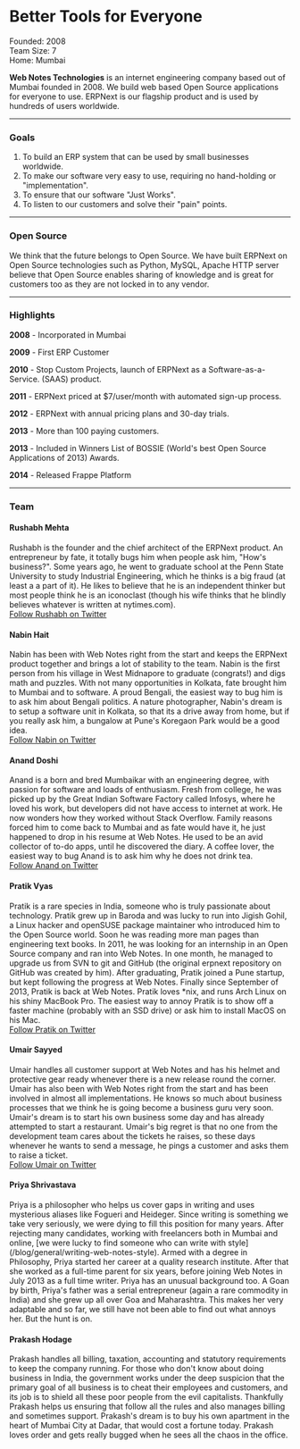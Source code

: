 # Better Tools for Everyone

<div class="well">
    <div class="row">
        <div class="col-xs-4"><i class="icon-calendar text-muted"></i> Founded: 2008</div>
        <div class="col-xs-4"><i class="icon-group text-muted"></i> Team Size: 7</div>
        <div class="col-xs-4"><i class="icon-map-marker text-muted"></i> Home: Mumbai</div>
    </div>
</div>

**Web Notes Technologies** is an internet engineering company based out of Mumbai founded in 2008. We build web based Open Source applications for everyone to use. ERPNext is our flagship product and is used by hundreds of users worldwide.

---

### Goals

1. To build an ERP system that can be used by small businesses worldwide.
1. To make our software very easy to use, requiring no hand-holding or "implementation".
1. To ensure that our software "Just Works".
1. To listen to our customers and solve their "pain" points.

---

### Open Source

We think that the future belongs to Open Source. We have built ERPNext on Open Source technologies such as Python, MySQL, Apache HTTP server believe that Open Source enables sharing of knowledge and is great for customers too as they are not locked in to any vendor.

---

### Highlights

**2008** - Incorporated in Mumbai

**2009** - First ERP Customer

**2010** - Stop Custom Projects, launch of ERPNext as a Software-as-a-Service. (SAAS) product.

**2011** - ERPNext priced at $7/user/month with automated sign-up process.

**2012** - ERPNext with annual pricing plans and 30-day trials.

**2013** - More than 100 paying customers.

**2013** - Included in Winners List of BOSSIE (World's best Open Source Applications of 2013) Awards.

**2014** - Released Frappe Platform

---

### Team

<div class="media">
	<div class="pull-left">
		<div class="media-object avatar avatar-large"
			style="background-image:url(/assets/frappe_io/images/webnotes/rushabh.gif)"></div>
	</div>
	<div class="media-body">
		<h4 class="media-heading">Rushabh Mehta</h4>
		Rushabh is the founder and the chief architect of the ERPNext product. An entrepreneur by fate, it totally bugs him when people ask him, "How's business?". Some years ago, he went to graduate school at the Penn State University to study Industrial Engineering, which he thinks is a big fraud (at least a a part of it). He likes to believe that he is an independent thinker but most people think he is an iconoclast (though his wife thinks that he blindly believes whatever is written at nytimes.com).
		<br><a href="http://twitter.com/rushabh_mehta"><i class="icon-twitter"></i> Follow Rushabh on Twitter</a>
	</div>
</div>
<div class="media">
	<div class="pull-left">
		<div class="media-object avatar avatar-large"
			style="background-image:url(/assets/frappe_io/images/webnotes/nabin.jpeg)"></div>
	</div>
	<div class="media-body">
		<h4 class="media-heading">Nabin Hait</h4>
		Nabin has been with Web Notes right from the start and keeps the ERPNext product together and brings a lot of stability to the team. Nabin is the first person from his village in West Midnapore to graduate (congrats!) and digs math and puzzles. With not many opportunities in Kolkata, fate brought him to Mumbai and to software. A proud Bengali, the easiest way to bug him is to ask him about Bengali politics. A nature photographer, Nabin's dream is to setup a software unit in Kolkata, so that its a drive away from home, but if you really ask him, a bungalow at Pune's Koregaon Park would be a good idea.
		<br><a href="http://twitter.com/nabinhait"><i class="icon-twitter"></i> Follow Nabin on Twitter</a>
	</div>
</div>
<div class="media">
	<div class="pull-left">
		<div class="media-object avatar avatar-large"
			style="background-image:url(/assets/frappe_io/images/webnotes/anand.jpg)"></div>
	</div>
	<div class="media-body">
		<h4 class="media-heading">Anand Doshi</h4>
		Anand is a born and bred Mumbaikar with an engineering degree, with passion for software and loads of enthusiasm. Fresh from college, he was picked up by the Great Indian Software Factory called Infosys, where he loved his work, but developers did not have access to internet at work. He now wonders how they worked without Stack Overflow. Family reasons forced him to come back to Mumbai and as fate would have it, he just happened to drop in his resume at Web Notes. He used to be an avid collector of to-do apps, until he discovered the diary. A coffee lover, the easiest way to bug Anand is to ask him why he does not drink tea.
		<br><a href="http://twitter.com/anandpdoshi"><i class="icon-twitter"></i> Follow Anand on Twitter</a>
	</div>
</div>
<div class="media">
	<div class="pull-left">
		<div class="media-object avatar avatar-large"
			style="background-image:url(/assets/frappe_io/images/webnotes/pratik.png)"></div>
	</div>
	<div class="media-body">
		<h4 class="media-heading">Pratik Vyas</h4>
		Pratik is a rare species in India, someone who is truly passionate about technology. Pratik grew up in Baroda and was lucky to run into Jigish Gohil, a Linux hacker and openSUSE package maintainer who introduced him to the Open Source world. Soon he was reading more man pages than engineering text books. In 2011, he was looking for an internship in an Open Source company and ran into Web Notes. In one month, he managed to upgrade us from SVN to git and GitHub (the original erpnext repository on GitHub was created by him). After graduating, Pratik joined a Pune startup, but kept following the progress at Web Notes. Finally since September of 2013, Pratik is back at Web Notes. Pratik loves *nix, and runs Arch Linux on his shiny MacBook Pro. The easiest way to annoy Pratik is to show off a faster machine (probably with an SSD drive) or ask him to install MacOS on his Mac.
		<br><a href="http://twitter.com/pdvyas"><i class="icon-twitter"></i> Follow Pratik on Twitter</a>
	</div>
</div>
<div class="media">
	<div class="pull-left">
		<div class="media-object avatar avatar-large"
			style="background-image:url(/assets/frappe_io/images/webnotes/umair.gif)"></div>
	</div>
	<div class="media-body">
		<h4 class="media-heading">Umair Sayyed</h4>
		Umair handles all customer support at Web Notes and has his helmet and protective gear ready whenever there is a new release round the corner. Umair has also been with Web Notes right from the start and has been involved in almost all implementations. He knows so much about business processes that we think he is going become a business guru very soon. Umair's dream is to start his own business some day and has already attempted to start a restaurant. Umair's big regret is that no one from the development team cares about the tickets he raises, so these days whenever he wants to send a message, he pings a customer and asks them to raise a ticket.
		<br><a href="http://twitter.com/umairsTWT"><i class="icon-twitter"></i> Follow Umair on Twitter</a>
	</div>
</div>
<div class="media">
	<div class="pull-left">
		<div class="media-object avatar avatar-large"
			style="background-image:url(/assets/frappe_io/images/webnotes/priya.png)"></div>
	</div>
	<div class="media-body">
		<h4 class="media-heading">Priya Shrivastava</h4>
		Priya is a philosopher who helps us cover gaps in writing and uses mysterious aliases like Fogueri and Heideger. Since writing is something we take very seriously, we were dying to fill this position for many years. After rejecting many candidates, working with freelancers both in Mumbai and online, [we were lucky to find someone who can write with style](/blog/general/writing-web-notes-style). Armed with a degree in Philosophy, Priya started her career at a quality research institute. After that she worked as a full-time parent for six years, before joining Web Notes in July 2013 as a full time writer. Priya has an unusual background too. A Goan by birth, Priya's father was a serial entrepreneur (again a rare commodity in India) and she grew up all over Goa and Maharashtra. This makes her very adaptable and so far, we still have not been able to find out what annoys her. But the hunt is on.
	</div>
</div>
<div class="media">
	<div class="pull-left">
		<div class="media-object avatar avatar-large"
			style="background-image:url(/assets/frappe_io/images/webnotes/prakash.gif)"></div>
	</div>
	<div class="media-body">
		<h4 class="media-heading">Prakash Hodage</h4>
		Prakash handles all billing, taxation, accounting and statutory requirements to keep the company running. For those who don't know about doing business in India, the government works under the deep suspicion that the primary goal of all business is to cheat their employees and customers, and its job is to shield all these poor people from the evil capitalists. Thankfully Prakash helps us ensuring that follow all the rules and also manages billing and sometimes support. Prakash's dream is to buy his own apartment in the heart of Mumbai City at Dadar, that would cost a fortune today. Prakash loves order and gets really bugged when he sees all the chaos in the office.
	</div>
</div>

